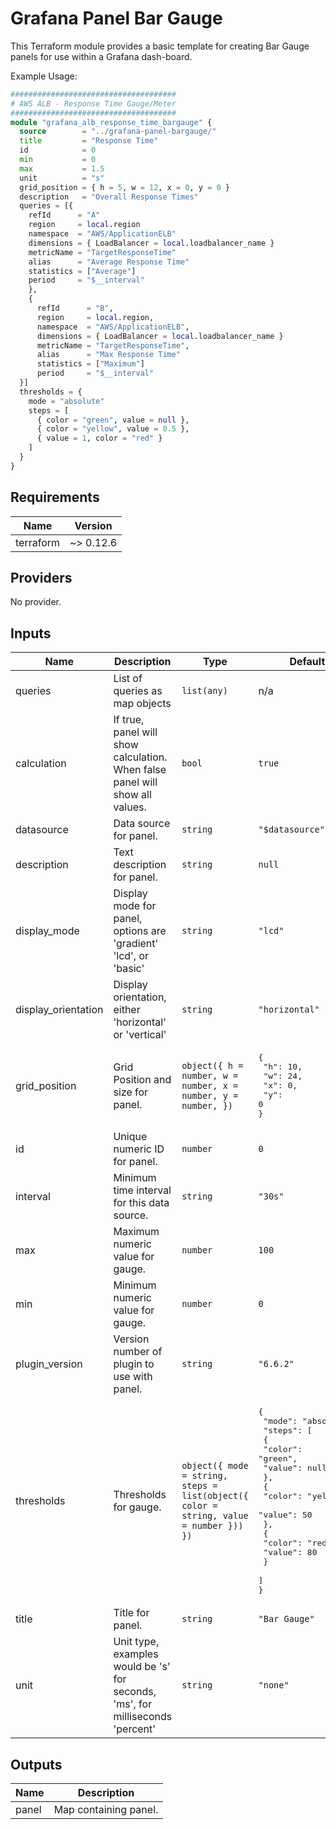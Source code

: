 # Grafana Panel Bar Gauge
This Terraform module provides a basic template for creating Bar Gauge panels for use within a Grafana dash-board.  


Example Usage:
```terraform
#####################################
# AWS ALB - Response Time Gauge/Meter
#####################################
module "grafana_alb_response_time_bargauge" {
  source        = "../grafana-panel-bargauge/"
  title         = "Response Time"
  id            = 0
  min           = 0
  max           = 1.5
  unit          = "s"
  grid_position = { h = 5, w = 12, x = 0, y = 0 }
  description   = "Overall Response Times"
  queries = [{
    refId      = "A"
    region     = local.region
    namespace  = "AWS/ApplicationELB"
    dimensions = { LoadBalancer = local.loadbalancer_name }
    metricName = "TargetResponseTime"
    alias      = "Average Response Time"
    statistics = ["Average"]
    period     = "$__interval"
    },
    {
      refId      = "B",
      region     = local.region,
      namespace  = "AWS/ApplicationELB",
      dimensions = { LoadBalancer = local.loadbalancer_name }
      metricName = "TargetResponseTime",
      alias      = "Max Response Time"
      statistics = ["Maximum"]
      period     = "$__interval"
  }]
  thresholds = {
    mode = "absolute"
    steps = [
      { color = "green", value = null },
      { color = "yellow", value = 0.5 },
      { value = 1, color = "red" }
    ]
  }
}
```

<!-- BEGINNING OF PRE-COMMIT-TERRAFORM DOCS HOOK -->
## Requirements

| Name | Version |
|------|---------|
| terraform | ~> 0.12.6 |

## Providers

No provider.

## Inputs

| Name | Description | Type | Default | Required |
|------|-------------|------|---------|:--------:|
| queries | List of queries as map objects | `list(any)` | n/a | yes |
| calculation | If true, panel will show calculation. When false panel will show all values. | `bool` | `true` | no |
| datasource | Data source for panel. | `string` | `"$datasource"` | no |
| description | Text description for panel. | `string` | `null` | no |
| display\_mode | Display mode for panel, options are 'gradient' 'lcd', or 'basic' | `string` | `"lcd"` | no |
| display\_orientation | Display orientation, either 'horizontal' or 'vertical' | `string` | `"horizontal"` | no |
| grid\_position | Grid Position and size for panel. | `object({ h = number, w = number, x = number, y = number, })` | <pre>{<br>  "h": 10,<br>  "w": 24,<br>  "x": 0,<br>  "y": 0<br>}</pre> | no |
| id | Unique numeric ID for panel. | `number` | `0` | no |
| interval | Minimum time interval for this data source. | `string` | `"30s"` | no |
| max | Maximum numeric value for gauge. | `number` | `100` | no |
| min | Minimum numeric value for gauge. | `number` | `0` | no |
| plugin\_version | Version number of plugin to use with panel. | `string` | `"6.6.2"` | no |
| thresholds | Thresholds for gauge. | `object({ mode = string, steps = list(object({ color = string, value = number })) })` | <pre>{<br>  "mode": "absolute",<br>  "steps": [<br>    {<br>      "color": "green",<br>      "value": null<br>    },<br>    {<br>      "color": "yellow",<br>      "value": 50<br>    },<br>    {<br>      "color": "red",<br>      "value": 80<br>    }<br>  ]<br>}</pre> | no |
| title | Title for panel. | `string` | `"Bar Gauge"` | no |
| unit | Unit type, examples would be 's' for seconds, 'ms', for milliseconds 'percent' | `string` | `"none"` | no |

## Outputs

| Name | Description |
|------|-------------|
| panel | Map containing panel. |

<!-- END OF PRE-COMMIT-TERRAFORM DOCS HOOK -->